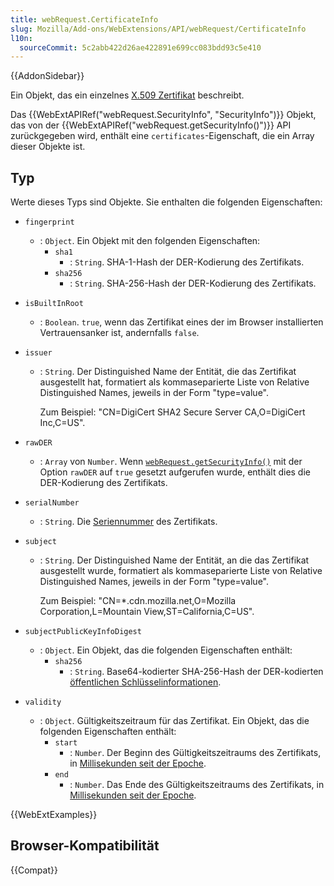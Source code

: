 ```yaml
---
title: webRequest.CertificateInfo
slug: Mozilla/Add-ons/WebExtensions/API/webRequest/CertificateInfo
l10n:
  sourceCommit: 5c2abb422d26ae422891e699cc083bdd93c5e410
---
```


{{AddonSidebar}}

Ein Objekt, das ein einzelnes [X.509 Zertifikat](https://datatracker.ietf.org/doc/html/rfc5280) beschreibt.

Das {{WebExtAPIRef("webRequest.SecurityInfo", "SecurityInfo")}} Objekt, das von der {{WebExtAPIRef("webRequest.getSecurityInfo()")}} API zurückgegeben wird, enthält eine `certificates`-Eigenschaft, die ein Array dieser Objekte ist.

## Typ

Werte dieses Typs sind Objekte. Sie enthalten die folgenden Eigenschaften:

- `fingerprint`
  - : `Object`. Ein Objekt mit den folgenden Eigenschaften:
    - `sha1`
      - : `String`. SHA-1-Hash der DER-Kodierung des Zertifikats.
    - `sha256`
      - : `String`. SHA-256-Hash der DER-Kodierung des Zertifikats.

- `isBuiltInRoot`
  - : `Boolean`. `true`, wenn das Zertifikat eines der im Browser installierten Vertrauensanker ist, andernfalls `false`.
- `issuer`
  - : `String`. Der Distinguished Name der Entität, die das Zertifikat ausgestellt hat, formatiert als kommaseparierte Liste von Relative Distinguished Names, jeweils in der Form "type=value".

    Zum Beispiel: "CN=DigiCert SHA2 Secure Server CA,O=DigiCert Inc,C=US".

- `rawDER`
  - : `Array` von `Number`. Wenn [`webRequest.getSecurityInfo()`](/de/docs/Mozilla/Add-ons/WebExtensions/API/webRequest/getSecurityInfo) mit der Option `rawDER` auf `true` gesetzt aufgerufen wurde, enthält dies die DER-Kodierung des Zertifikats.
- `serialNumber`
  - : `String`. Die [Seriennummer](https://datatracker.ietf.org/doc/html/rfc5280#section-4.1.2.2) des Zertifikats.
- `subject`
  - : `String`. Der Distinguished Name der Entität, an die das Zertifikat ausgestellt wurde, formatiert als kommaseparierte Liste von Relative Distinguished Names, jeweils in der Form "type=value".

    Zum Beispiel: "CN=\*.cdn.mozilla.net,O=Mozilla Corporation,L=Mountain View,ST=California,C=US".

- `subjectPublicKeyInfoDigest`
  - : `Object`. Ein Objekt, das die folgenden Eigenschaften enthält:
    - `sha256`
      - : `String`. Base64-kodierter SHA-256-Hash der DER-kodierten [öffentlichen Schlüsselinformationen](https://datatracker.ietf.org/doc/html/rfc5280#section-4.1.2.7).

- `validity`
  - : `Object`. Gültigkeitszeitraum für das Zertifikat. Ein Objekt, das die folgenden Eigenschaften enthält:
    - `start`
      - : `Number`. Der Beginn des Gültigkeitszeitraums des Zertifikats, in [Millisekunden seit der Epoche](https://en.wikipedia.org/wiki/Unix_time).
    - `end`
      - : `Number`. Das Ende des Gültigkeitszeitraums des Zertifikats, in [Millisekunden seit der Epoche](https://en.wikipedia.org/wiki/Unix_time).

{{WebExtExamples}}

## Browser-Kompatibilität

{{Compat}}
